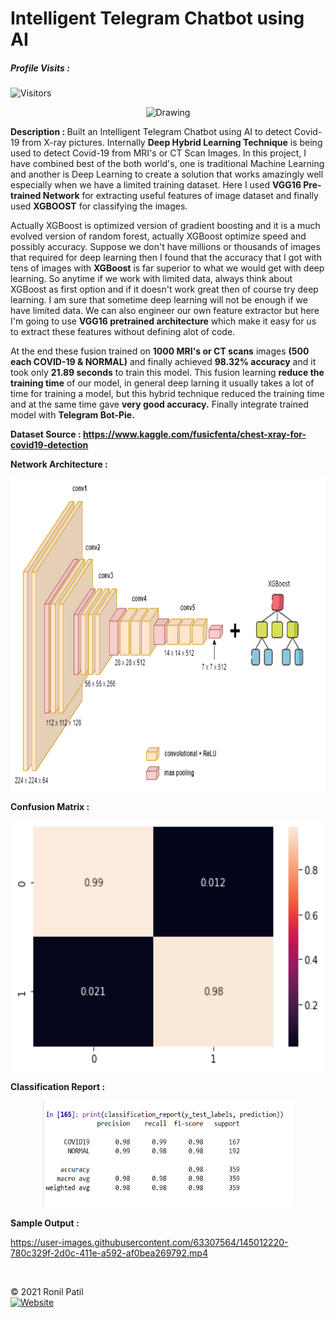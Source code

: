 # Intelligent Telegram Chatbot using AI

##### Profile Visits : 
![Visitors](https://visitor-badge.glitch.me/badge?page_id=ronylpatil.Intelligent-Telegram-Chatbot-using-AI&left_color=lightgrey&right_color=yellow&left_text=visitors) 

<p align="center">
  <img class="center" src ="https://d2vrvpw63099lz.cloudfront.net/introducing-corona-chatbot/header.png" alt="Drawing" style="width: 1300px; height: 400px">
</p>

<b>Description : </b>Built an Intelligent Telegram Chatbot using AI to detect Covid-19 from X-ray pictures. Internally __Deep Hybrid Learning Technique__ is being used to detect Covid-19 from MRI's or CT Scan Images. In this project, I have combined best of the both world's, one is traditional Machine Learning and another is Deep Learning to create a solution that works amazingly well especially when we have a limited training dataset. Here I used __VGG16 Pre-trained Network__ for extracting useful features of image dataset and finally used __XGBOOST__ for classifying the images.

 Actually XGBoost is optimized version of gradient boosting and it is a much evolved version of random forest, actually XGBoost optimize speed 
                       and possibly accuracy. Suppose we don't have millions or thousands of images that required for deep learning then I found 
                       that the accuracy that I got with tens of images with __XGBoost__ is far superior to what we would get with deep learning. 
                       So anytime if we work with limited data, always think about XGBoost as first option and if it doesn't work great then of 
                       course try deep learning. I am sure that sometime deep learning will not be enough if we have limited data. We can also 
                       engineer our own feature extractor but here I'm going to use __VGG16 pretrained architecture__ which make it easy for us to extract these 
                       features without defining alot of code.
                       
At the end these fusion trained 
                       on __1000 MRI's or CT scans__ images __(500 each COVID-19 & NORMAL)__ and finally achieved __98.32% accuracy__ and it took only __21.89 seconds__ to 
                       train this model. This fusion learning __reduce the training time__ of our model, in general deep larning
                       it usually takes a lot of time for training a model, but this hybrid technique reduced the training
                       time and at the same time gave __very good accuracy.__
Finally integrate trained model with __Telegram Bot-Pie.__ 

<b>Dataset Source : https://www.kaggle.com/fusicfenta/chest-xray-for-covid19-detection</b>

<b>Network Architecture : </b>
<p align="center">
  <img class="center" src ="/main/vgg.png" alt="Drawing" style="width: 900px; height: 500px">
</p>

<b>Confusion Matrix : </b>
<p align="center">
  <img class="center" src ="/main/confusion matrix.png" alt="Drawing" style="width: 500px; height: 400px">
</p>

<b>Classification Report : </b>
<p align="center">
  <img class="center" src ="/main/classification report.png" alt="Drawing" style="width: 400px; height: 170px">
</p>

<b>Sample Output : </b>

https://user-images.githubusercontent.com/63307564/145012220-780c329f-2d0c-411e-a592-af0bea269792.mp4

<!-- ![Made with love in India](https://madewithlove.now.sh/in?heart=true&template=for-the-badge) -->
<br>

© 2021 Ronil Patil<br>
[![Website](https://img.shields.io/badge/Made%20with-%E2%9D%A4-important?style=for-the-badge&url=https://www.linkedin.com/in/ronylpatil/)](https://www.linkedin.com/in/ronylpatil/)

